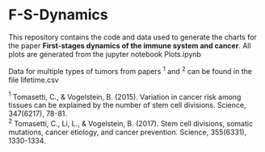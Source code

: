 # F-S-Dynamics
This repository contains the code and data used to generate the charts for the paper **First-stages dynamics of the immune system and cancer**. 
All plots are generated from the jupyter notebook Plots.ipynb

Data for multiple types of tumors from papers $^1$ and $^2$ can be found in the file lifetime.csv

$^1$ Tomasetti, C., & Vogelstein, B. (2015). Variation in cancer risk among tissues can be explained by the number of stem cell divisions. Science, 347(6217), 78-81.  
$^2$ Tomasetti, C., Li, L., & Vogelstein, B. (2017). Stem cell divisions, somatic mutations, cancer etiology, and cancer prevention. Science, 355(6331), 1330-1334.
